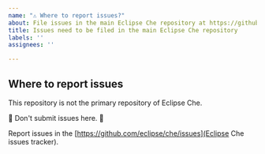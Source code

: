 ```yaml
---
name: "⚠️ Where to report issues?"
about: File issues in the main Eclipse Che repository at https://github.com/eclipse/che/issues
title: Issues need to be filed in the main Eclipse Che repository
labels: ''
assignees: ''

---
```


## Where to report issues

This repository is not the primary repository of Eclipse Che.

🚨 Don't submit issues here. 🚨

Report issues in the [https://github.com/eclipse/che/issues](Eclipse Che issues tracker).
